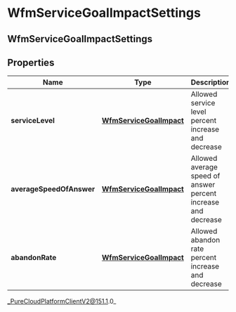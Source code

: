# WfmServiceGoalImpactSettings

## WfmServiceGoalImpactSettings

## Properties

|Name | Type | Description | Notes|
|------------ | ------------- | ------------- | -------------|
| **serviceLevel** | [**WfmServiceGoalImpact**](WfmServiceGoalImpact) | Allowed service level percent increase and decrease | |
| **averageSpeedOfAnswer** | [**WfmServiceGoalImpact**](WfmServiceGoalImpact) | Allowed average speed of answer percent increase and decrease | |
| **abandonRate** | [**WfmServiceGoalImpact**](WfmServiceGoalImpact) | Allowed abandon rate percent increase and decrease | |



_PureCloudPlatformClientV2@151.1.0_
